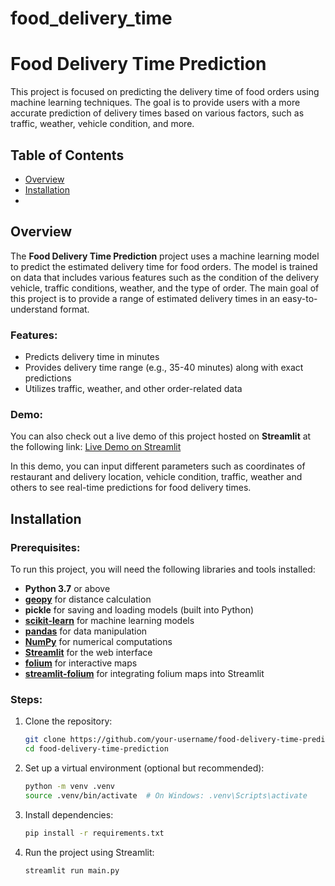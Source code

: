 # food_delivery_time

# Food Delivery Time Prediction

This project is focused on predicting the delivery time of food orders using machine learning techniques. The goal is to provide users with a more accurate prediction of delivery times based on various factors, such as traffic, weather, vehicle condition, and more.

## Table of Contents
- [Overview](#overview)
- [Installation](#installation)
- 
## Overview
The **Food Delivery Time Prediction** project uses a machine learning model to predict the estimated delivery time for food orders. The model is trained on data that includes various features such as the condition of the delivery vehicle, traffic conditions, weather, and the type of order. The main goal of this project is to provide a range of estimated delivery times in an easy-to-understand format.

### Features:
- Predicts delivery time in minutes
- Provides delivery time range (e.g., 35-40 minutes) along with exact predictions
- Utilizes traffic, weather, and other order-related data

### Demo:
You can also check out a live demo of this project hosted on **Streamlit** at the following link:
[Live Demo on Streamlit]([https://share.streamlit.io/your-username/food-delivery-time-prediction/main.py](https://fooddeliverytime-marynyk.streamlit.app/))

In this demo, you can input different parameters such as coordinates of restaurant and delivery location, vehicle condition, traffic, weather and others to see real-time predictions for food delivery times.

## Installation

### Prerequisites:
To run this project, you will need the following libraries and tools installed:

- **Python 3.7** or above
- **[geopy](https://geopy.readthedocs.io/en/stable/)** for distance calculation
- **pickle** for saving and loading models (built into Python)
- **[scikit-learn](https://scikit-learn.org/stable/)** for machine learning models
- **[pandas](https://pandas.pydata.org/)** for data manipulation
- **[NumPy](https://numpy.org/)** for numerical computations
- **[Streamlit](https://streamlit.io/)** for the web interface
- **[folium](https://python-visualization.github.io/folium/)** for interactive maps
- **[streamlit-folium](https://github.com/randyzwitch/streamlit-folium)** for integrating folium maps into Streamlit


### Steps:
1. Clone the repository:
    ```bash
    git clone https://github.com/your-username/food-delivery-time-prediction.git
    cd food-delivery-time-prediction
    ```

2. Set up a virtual environment (optional but recommended):
    ```bash
    python -m venv .venv
    source .venv/bin/activate  # On Windows: .venv\Scripts\activate
    ```

3. Install dependencies:
    ```bash
    pip install -r requirements.txt
    ```

4. Run the project using Streamlit:
    ```bash
    streamlit run main.py
    ```
